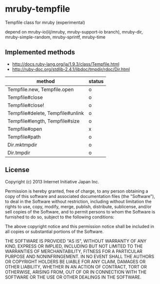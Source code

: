 mruby-tempfile
==============

Tempfile class for mruby (experimental)

depend on mruby-io(iij/mruby, mruby-support-io branch), mruby-dir, mruby-simple-random, mruby-sprintf, mruby-time

## Implemented methods

 - http://docs.ruby-lang.org/ja/1.9.3/class/Tempfile.html
 - http://ruby-doc.org/stdlib-2.4.1/libdoc/tmpdir/rdoc/Dir.html

| method                           | status   |
| -------------------------------- | ---------|
| Tempfile.new, Tempfile.open      | o        |
| Tempfile#close                   | o        |
| Tempfile#close!                  | o        |
| Tempfile#delete, Tempfile#unlink | o        |
| Tempfile#length, Tempfile#size   | o        |
| Tempfile#open                    | x        |
| Tempfile#path                    | o        |
| Dir.mktmpdir                     | o        |
| Dir.tmpdir                       | o        |


## License

Copyright (c) 2013 Internet Initiative Japan Inc.

Permission is hereby granted, free of charge, to any person obtaining a 
copy of this software and associated documentation files (the "Software"), 
to deal in the Software without restriction, including without limitation 
the rights to use, copy, modify, merge, publish, distribute, sublicense, 
and/or sell copies of the Software, and to permit persons to whom the 
Software is furnished to do so, subject to the following conditions:

The above copyright notice and this permission notice shall be included in 
all copies or substantial portions of the Software.

THE SOFTWARE IS PROVIDED "AS IS", WITHOUT WARRANTY OF ANY KIND, EXPRESS OR 
IMPLIED, INCLUDING BUT NOT LIMITED TO THE WARRANTIES OF MERCHANTABILITY, 
FITNESS FOR A PARTICULAR PURPOSE AND NONINFRINGEMENT. IN NO EVENT SHALL THE 
AUTHORS OR COPYRIGHT HOLDERS BE LIABLE FOR ANY CLAIM, DAMAGES OR OTHER 
LIABILITY, WHETHER IN AN ACTION OF CONTRACT, TORT OR OTHERWISE, ARISING 
FROM, OUT OF OR IN CONNECTION WITH THE SOFTWARE OR THE USE OR OTHER 
DEALINGS IN THE SOFTWARE.
